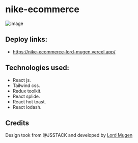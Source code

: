# nike-ecommerce
![image](https://user-images.githubusercontent.com/79488966/228912183-2f65a61b-882a-48a0-8357-810897e888e0.png)

## Deploy links:
* https://nike-ecommerce-lord-mugen.vercel.app/

## Technologies used:
- React js.
- Tailwind css.
- Redux toolkit.
- React splide.
- React hot toast.
- React lodash.

## Credits
Design took from @JSSTACK and developed by <a href="https://github.com/Lord-Mugen">Lord Mugen<a/>
